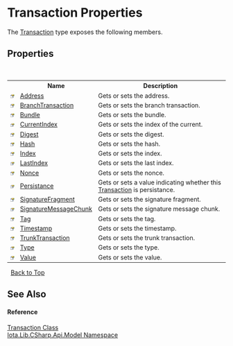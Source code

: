 # Transaction Properties
 

The <a href="T_Iota_Lib_CSharp_Api_Model_Transaction">Transaction</a> type exposes the following members.


## Properties
&nbsp;<table><tr><th></th><th>Name</th><th>Description</th></tr><tr><td>![Public property](media/pubproperty.gif "Public property")</td><td><a href="P_Iota_Lib_CSharp_Api_Model_Transaction_Address">Address</a></td><td>
Gets or sets the address.</td></tr><tr><td>![Public property](media/pubproperty.gif "Public property")</td><td><a href="P_Iota_Lib_CSharp_Api_Model_Transaction_BranchTransaction">BranchTransaction</a></td><td>
Gets or sets the branch transaction.</td></tr><tr><td>![Public property](media/pubproperty.gif "Public property")</td><td><a href="P_Iota_Lib_CSharp_Api_Model_Transaction_Bundle">Bundle</a></td><td>
Gets or sets the bundle.</td></tr><tr><td>![Public property](media/pubproperty.gif "Public property")</td><td><a href="P_Iota_Lib_CSharp_Api_Model_Transaction_CurrentIndex">CurrentIndex</a></td><td>
Gets or sets the index of the current.</td></tr><tr><td>![Public property](media/pubproperty.gif "Public property")</td><td><a href="P_Iota_Lib_CSharp_Api_Model_Transaction_Digest">Digest</a></td><td>
Gets or sets the digest.</td></tr><tr><td>![Public property](media/pubproperty.gif "Public property")</td><td><a href="P_Iota_Lib_CSharp_Api_Model_Transaction_Hash">Hash</a></td><td>
Gets or sets the hash.</td></tr><tr><td>![Public property](media/pubproperty.gif "Public property")</td><td><a href="P_Iota_Lib_CSharp_Api_Model_Transaction_Index">Index</a></td><td>
Gets or sets the index.</td></tr><tr><td>![Public property](media/pubproperty.gif "Public property")</td><td><a href="P_Iota_Lib_CSharp_Api_Model_Transaction_LastIndex">LastIndex</a></td><td>
Gets or sets the last index.</td></tr><tr><td>![Public property](media/pubproperty.gif "Public property")</td><td><a href="P_Iota_Lib_CSharp_Api_Model_Transaction_Nonce">Nonce</a></td><td>
Gets or sets the nonce.</td></tr><tr><td>![Public property](media/pubproperty.gif "Public property")</td><td><a href="P_Iota_Lib_CSharp_Api_Model_Transaction_Persistance">Persistance</a></td><td>
Gets or sets a value indicating whether this <a href="T_Iota_Lib_CSharp_Api_Model_Transaction">Transaction</a> is persistance.</td></tr><tr><td>![Public property](media/pubproperty.gif "Public property")</td><td><a href="P_Iota_Lib_CSharp_Api_Model_Transaction_SignatureFragment">SignatureFragment</a></td><td>
Gets or sets the signature fragment.</td></tr><tr><td>![Public property](media/pubproperty.gif "Public property")</td><td><a href="P_Iota_Lib_CSharp_Api_Model_Transaction_SignatureMessageChunk">SignatureMessageChunk</a></td><td>
Gets or sets the signature message chunk.</td></tr><tr><td>![Public property](media/pubproperty.gif "Public property")</td><td><a href="P_Iota_Lib_CSharp_Api_Model_Transaction_Tag">Tag</a></td><td>
Gets or sets the tag.</td></tr><tr><td>![Public property](media/pubproperty.gif "Public property")</td><td><a href="P_Iota_Lib_CSharp_Api_Model_Transaction_Timestamp">Timestamp</a></td><td>
Gets or sets the timestamp.</td></tr><tr><td>![Public property](media/pubproperty.gif "Public property")</td><td><a href="P_Iota_Lib_CSharp_Api_Model_Transaction_TrunkTransaction">TrunkTransaction</a></td><td>
Gets or sets the trunk transaction.</td></tr><tr><td>![Public property](media/pubproperty.gif "Public property")</td><td><a href="P_Iota_Lib_CSharp_Api_Model_Transaction_Type">Type</a></td><td>
Gets or sets the type.</td></tr><tr><td>![Public property](media/pubproperty.gif "Public property")</td><td><a href="P_Iota_Lib_CSharp_Api_Model_Transaction_Value">Value</a></td><td>
Gets or sets the value.</td></tr></table>&nbsp;
<a href="#transaction-properties">Back to Top</a>

## See Also


#### Reference
<a href="T_Iota_Lib_CSharp_Api_Model_Transaction">Transaction Class</a><br /><a href="N_Iota_Lib_CSharp_Api_Model">Iota.Lib.CSharp.Api.Model Namespace</a><br />